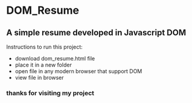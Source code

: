 # DOM_Resume
## A simple resume developed in Javascript DOM

Instructions to run this project:
* download dom_resume.html file
* place it in a new folder
* open file in any modern browser that support DOM
* view file in browser

### thanks for visiting my project
